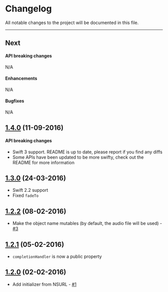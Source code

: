 # Changelog

All notable changes to the project will be documented in this file.

---

## Next

#### API breaking changes

N/A

#### Enhancements

N/A

#### Bugfixes

N/A

## [1.4.0](https://github.com/tbaranes/SwiftyUtils/releases/tag/1.4.0) (11-09-2016)

#### API breaking changes

- Swift 3 support. README is up to date, please report if you find any diffs
- Some APIs have been updated to be more swifty, check out the README for more information

## [1.3.0](https://github.com/tbaranes/SwiftyUtils/releases/tag/1.3.0) (24-03-2016)

- Swift 2.2 support
- Fixed `fadeTo`

## [1.2.2](https://github.com/tbaranes/SwiftyUtils/releases/tag/1.2.1) (08-02-2016)

- Make the object name mutables (by default, the audio file will be used) - [#3](https://github.com/recisio/AudioPlayerSwift/pull/3)

## [1.2.1](https://github.com/tbaranes/SwiftyUtils/releases/tag/1.2.1) (05-02-2016)

- `completionHandler` is now a public property


## [1.2.0](https://github.com/tbaranes/SwiftyUtils/releases/tag/1.2.0) (02-02-2016)

- Add initializer from NSURL - [#1](https://github.com/recisio/AudioPlayerSwift/pull/1)